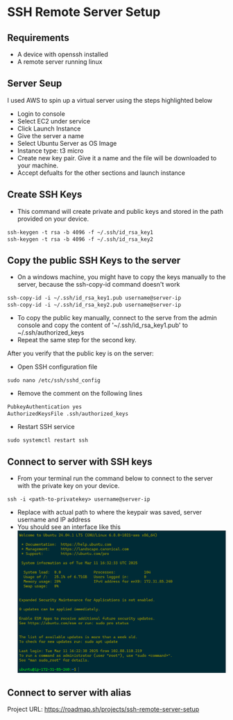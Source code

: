 # SSH Remote Server Setup

## Requirements

- A device with openssh installed
- A remote server running linux

## Server Seup

I used AWS to spin up a virtual server using the steps highlighted below

- Login to console
- Select EC2 under service
- Click Launch Instance
- Give the server a name
- Select Ubuntu Server as OS Image
- Instance type: t3 micro
- Create new key pair. Give it a name and the file will be downloaded to your machine.
- Accept defualts for the other sections and launch instance

## Create SSH Keys

- This command will create private and public keys and stored in the path provided on your device.
```console
ssh-keygen -t rsa -b 4096 -f ~/.ssh/id_rsa_key1
ssh-keygen -t rsa -b 4096 -f ~/.ssh/id_rsa_key2
```

## Copy the public SSH Keys to the server

- On a windows machine, you might have to copy the keys manually to the server, because the ssh-copy-id command doesn't work
```console
ssh-copy-id -i ~/.ssh/id_rsa_key1.pub username@server-ip
ssh-copy-id -i ~/.ssh/id_rsa_key2.pub username@server-ip
```
- To copy the public key manually, connect to the serve from the admin console and copy the content of '~/.ssh/id_rsa_key1.pub' to ~/.ssh/authorized_keys
- Repeat the same step for the second key.

After you verify that the public key is on the server:
- Open SSH configuration file
```console
sudo nano /etc/ssh/sshd_config
```
- Remove the comment on the following lines
```console
PubkeyAuthentication yes
AuthorizedKeysFile .ssh/authorized_keys
```

- Restart SSH service
```console
sudo systemctl restart ssh 
```

## Connect to server with SSH keys

- From your terminal run the command below to connect to the server with the private key on your device.
```console
ssh -i <path-to-privatekey> username@server-ip
```
- Replace <path-to-keypair> with actual path to where the keypair was saved, server username and IP address
- You should see an interface like this 
![Server Image](server-landing.png)


## Connect to server with alias




Project URL: https://roadmap.sh/projects/ssh-remote-server-setup